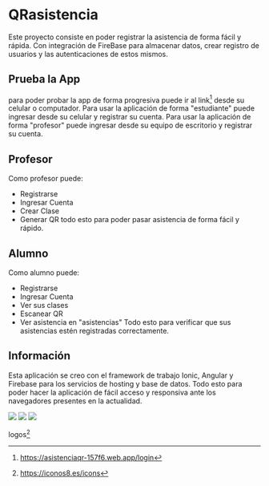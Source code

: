 # QRasistencia
Este proyecto consiste en poder registrar la asistencia de forma fácil y rápida.
Con integración de FireBase para almacenar datos, crear registro de usuarios y las autenticaciones de estos mismos.

## Prueba la App
para poder probar la app de forma progresiva puede ir al link[^1] desde su celular o computador.
Para usar la aplicación de forma "estudiante" puede ingresar desde su celular y registrar su cuenta.
Para usar la aplicación de forma "profesor" puede ingresar desde su equipo de escritorio y registrar su cuenta.

## Profesor
Como profesor puede:
- Registrarse
- Ingresar Cuenta
- Crear Clase
- Generar QR
todo esto para poder pasar asistencia de forma fácil y rápido.

## Alumno
Como alumno puede:
- Registrarse
- Ingresar Cuenta
- Ver sus clases
- Escanear QR
- Ver asistencia en "asistencias"
Todo esto para verificar que sus asistencias estén registradas correctamente.

## Información
Esta aplicación se creo con el framework de trabajo Ionic, Angular y Firebase para los servicios de hosting y base de datos.
Todo esto para poder hacer la aplicación de fácil acceso y responsiva ante los navegadores presentes en la actualidad.

<img src="https://img.icons8.com/?size=100&id=5NOAGB6F7wM4&format=png&color=000000" atl="logoIonic"> <img src="https://img.icons8.com/?size=100&id=6SWtW8hxZWSo&format=png&color=000000" atl="logoAngular"> <img src="https://img.icons8.com/?size=100&id=62452&format=png&color=000000" atl="logoAngular">

logos[^2]



[^1]:https://asistenciaqr-157f6.web.app/login
[^2]:https://iconos8.es/icons
